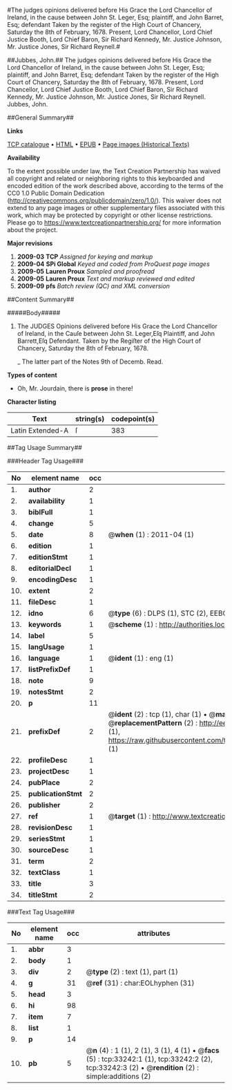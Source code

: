 #The judges opinions delivered before His Grace the Lord Chancellor of Ireland, in the cause between John St. Leger, Esq; plaintiff, and John Barret, Esq; defendant Taken by the register of the High Court of Chancery, Saturday the 8th of February, 1678. Present, Lord Chancellor, Lord Chief Justice Booth, Lord Chief Baron, Sir Richard Kennedy, Mr. Justice Johnson, Mr. Justice Jones, Sir Richard Reynell.#

##Jubbes, John.##
The judges opinions delivered before His Grace the Lord Chancellor of Ireland, in the cause between John St. Leger, Esq; plaintiff, and John Barret, Esq; defendant Taken by the register of the High Court of Chancery, Saturday the 8th of February, 1678. Present, Lord Chancellor, Lord Chief Justice Booth, Lord Chief Baron, Sir Richard Kennedy, Mr. Justice Johnson, Mr. Justice Jones, Sir Richard Reynell.
Jubbes, John.

##General Summary##

**Links**

[TCP catalogue](http://www.ota.ox.ac.uk/tcp/)  • 
[HTML](http://tei.it.ox.ac.uk/tcp/Texts-HTML/free/A70/A70357.html)  • 
[EPUB](http://tei.it.ox.ac.uk/tcp/Texts-EPUB/free/A70/A70357.epub) • 
[Page images (Historical Texts)](https://historicaltexts.jisc.ac.uk/eebo-99828810e)

**Availability**

To the extent possible under law, the Text Creation Partnership has waived all copyright and related or neighboring rights to this keyboarded and encoded edition of the work described above, according to the terms of the CC0 1.0 Public Domain Dedication (http://creativecommons.org/publicdomain/zero/1.0/). This waiver does not extend to any page images or other supplementary files associated with this work, which may be protected by copyright or other license restrictions. Please go to https://www.textcreationpartnership.org/ for more information about the project.

**Major revisions**

1. __2009-03__ __TCP__ *Assigned for keying and markup*
1. __2009-04__ __SPi Global__ *Keyed and coded from ProQuest page images*
1. __2009-05__ __Lauren Proux__ *Sampled and proofread*
1. __2009-05__ __Lauren Proux__ *Text and markup reviewed and edited*
1. __2009-09__ __pfs__ *Batch review (QC) and XML conversion*

##Content Summary##

#####Body#####

1. The JUDGES Opinions delivered before His Grace the Lord Chancellor of Ireland, in the Cauſe between John St. Leger,Eſq Plaintiff, and John Barrett,Eſq Defendant. Taken by the Regiſter of the High Court of Chancery, Saturday the 8th of February, 1678.

    _ The latter part of the Notes 9th of Decemb. Read.

**Types of content**

  * Oh, Mr. Jourdain, there is **prose** in there!

**Character listing**


|Text|string(s)|codepoint(s)|
|---|---|---|
|Latin Extended-A|ſ|383|

##Tag Usage Summary##

###Header Tag Usage###

|No|element name|occ|attributes|
|---|---|---|---|
|1.|__author__|2||
|2.|__availability__|1||
|3.|__biblFull__|1||
|4.|__change__|5||
|5.|__date__|8| @__when__ (1) : 2011-04 (1)|
|6.|__edition__|1||
|7.|__editionStmt__|1||
|8.|__editorialDecl__|1||
|9.|__encodingDesc__|1||
|10.|__extent__|2||
|11.|__fileDesc__|1||
|12.|__idno__|6| @__type__ (6) : DLPS (1), STC (2), EEBO-CITATION (1), PROQUEST (1), VID (1)|
|13.|__keywords__|1| @__scheme__ (1) : http://authorities.loc.gov/ (1)|
|14.|__label__|5||
|15.|__langUsage__|1||
|16.|__language__|1| @__ident__ (1) : eng (1)|
|17.|__listPrefixDef__|1||
|18.|__note__|9||
|19.|__notesStmt__|2||
|20.|__p__|11||
|21.|__prefixDef__|2| @__ident__ (2) : tcp (1), char (1)  •  @__matchPattern__ (2) : ([0-9\-]+):([0-9IVX]+) (1), (.+) (1)  •  @__replacementPattern__ (2) : http://eebo.chadwyck.com/downloadtiff?vid=$1&page=$2 (1), https://raw.githubusercontent.com/textcreationpartnership/Texts/master/tcpchars.xml#$1 (1)|
|22.|__profileDesc__|1||
|23.|__projectDesc__|1||
|24.|__pubPlace__|2||
|25.|__publicationStmt__|2||
|26.|__publisher__|2||
|27.|__ref__|1| @__target__ (1) : http://www.textcreationpartnership.org/docs/. (1)|
|28.|__revisionDesc__|1||
|29.|__seriesStmt__|1||
|30.|__sourceDesc__|1||
|31.|__term__|2||
|32.|__textClass__|1||
|33.|__title__|3||
|34.|__titleStmt__|2||


###Text Tag Usage###

|No|element name|occ|attributes|
|---|---|---|---|
|1.|__abbr__|3||
|2.|__body__|1||
|3.|__div__|2| @__type__ (2) : text (1), part (1)|
|4.|__g__|31| @__ref__ (31) : char:EOLhyphen (31)|
|5.|__head__|3||
|6.|__hi__|98||
|7.|__item__|7||
|8.|__list__|1||
|9.|__p__|14||
|10.|__pb__|5| @__n__ (4) : 1 (1), 2 (1), 3 (1), 4 (1)  •  @__facs__ (5) : tcp:33242:1 (1), tcp:33242:2 (2), tcp:33242:3 (2)  •  @__rendition__ (2) : simple:additions (2)|
